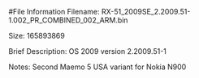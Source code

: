 #File Information
Filename: RX-51_2009SE_2.2009.51-1.002_PR_COMBINED_002_ARM.bin

Size: 165893869

Brief Description: OS 2009 version 2.2009.51-1

Notes: Second Maemo 5 USA variant for Nokia N900
